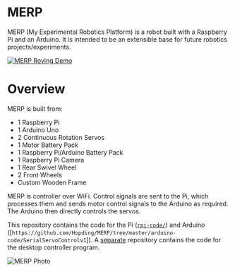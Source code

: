 # MERP
MERP (My Experimental Robotics Platform) is a robot built with a Raspberry Pi and an Arduino. It is intended to be an extensible base for future robotics projects/experiments. 

[![MERP Roving Demo](http://hopding.com/img/merp-video-screenshot.PNG)](https://www.youtube.com/watch?v=waLDvPaleoY)

# Overview
MERP is built from:

* 1 Raspberry Pi
* 1 Arduino Uno
* 2 Continuous Rotation Servos
* 1 Motor Battery Pack
* 1 Raspberry Pi/Arduino Battery Pack
* 1 Raspberry Pi Camera
* 1 Rear Swivel Wheel
* 2 Front Wheels
* Custom Wooden Frame

MERP is controller over WiFi. Control signals are sent to the Pi, which processes them and sends motor control signals to the Arduino as required. The Arduino then directly controls the servos.

This repository contains the code for the Pi ([`rpi-code/`](https://github.com/Hopding/MERP/tree/master/rpi-code)) and Arduino ([`https://github.com/Hopding/MERP/tree/master/arduino-code/SerialServoControlv1`]). A [separate](https://github.com/Hopding/Merp-Controller) repository contains the code for the desktop controller program.

![MERP Photo](http://hopding.com/img/merp-photo-3.jpg)